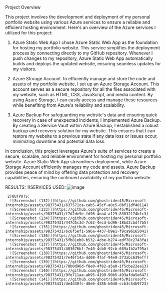 Project Overview

This project involves the development and deployment of my personal portfolio website using various Azure services to ensure a reliable and efficient hosting environment.
Here's an overview of the Azure services I utilized for this project:

1. Azure Static Web App
I chose Azure Static Web App as the foundation for hosting my portfolio website. This service simplifies the deployment process by connecting directly to my GitHub repository.
Whenever I push changes to my repository, Azure Static Web App automatically builds and deploys the updated website, ensuring seamless updates for my visitors.

3. Azure Storage Account
To efficiently manage and store the code and assets of my portfolio website, I set up an Azure Storage Account. This account serves as a secure repository for all the files associated
with my website, such as HTML, CSS, JavaScript, and media content. By using Azure Storage, I can easily access and manage these resources while benefiting from Azure's reliability and scalability.

5. Azure Backup
For safeguarding my website's data and ensuring quick recovery in case of unexpected incidents, I implemented Azure Backup. By creating a Service Vault within Azure Backup,
 I established a robust backup and recovery solution for my website. This ensures that I can restore my website to a previous state if any data loss or issues occur, minimizing downtime and potential data loss.

In conclusion, this project leverages Azure's suite of services to create a secure, scalable, and reliable environment for hosting my personal portfolio website. Azure Static Web App 
streamlines deployment, while Azure Storage Account efficiently manages my code and assets. Azure Backup provides peace of mind by offering data protection and recovery capabilities, 
ensuring the continued availability of my portfolio website.

RESULTS: 
     1)SERVICES USED: 
       ![image](https://github.com/ghostrider45/Microsoft-internship/assets/98375431/985bb0b3-9c87-496e-b072-782c1a4b0e84)

    
       
     2)OUTPUTS:
      ![Screenshot (132)](https://github.com/ghostrider45/Microsoft-internship/assets/98375431/637571ca-cab5-45cf-a0c5-8bf11df40114)
      ![Screenshot (133)](https://github.com/ghostrider45/Microsoft-internship/assets/98375431/f7d2de9e-fd96-4ea4-a129-83832174bfc3)
      ![Screenshot (134)](https://github.com/ghostrider45/Microsoft-internship/assets/98375431/447d5c3d-7c62-4ecd-bd96-18bd2cbdf7b5)
      ![Screenshot (135)](https://github.com/ghostrider45/Microsoft-internship/assets/98375431/6c6f5ef1-596a-4437-b9e1-f9ca96165041)
      ![Screenshot (136)](https://github.com/ghostrider45/Microsoft-internship/assets/98375431/5fb81eb0-b532-4cbe-b274-edf78c2743fa)
      ![Screenshot (137)](https://github.com/ghostrider45/Microsoft-internship/assets/98375431/403676bf-7e40-4cb0-92cb-689a1b2a795a)
      ![Screenshot (138)](https://github.com/ghostrider45/Microsoft-internship/assets/98375431/7e46f14a-dd08-47af-94e9-273abc639eff)
      ![Screenshot (139)](https://github.com/ghostrider45/Microsoft-internship/assets/98375431/78b0d96d-f8e0-4f82-a5a0-1f5cbe22ea13)
      ![Screenshot (140)](https://github.com/ghostrider45/Microsoft-internship/assets/98375431/9fe711aa-ab95-4199-90b5-493afda5e647)
      ![Screenshot (141)](https://github.com/ghostrider45/Microsoft-internship/assets/98375431/de4d30fc-d8e6-4386-b0d8-ccb3c54b9723)

     
       


